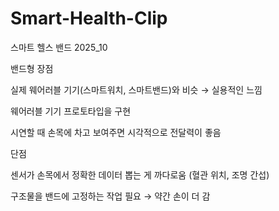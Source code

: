 # Smart-Health-Clip
스마트 헬스 밴드 2025_10

밴드형 장점

실제 웨어러블 기기(스마트워치, 스마트밴드)와 비슷 → 실용적인 느낌

웨어러블 기기 프로토타입을 구현

시연할 때 손목에 차고 보여주면 시각적으로 전달력이 좋음

단점

센서가 손목에서 정확한 데이터 뽑는 게 까다로움 (혈관 위치, 조명 간섭)

구조물을 밴드에 고정하는 작업 필요 → 약간 손이 더 감
